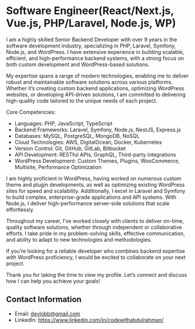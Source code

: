 
# Software Engineer(React/Next.js, Vue.js, PHP/Laravel, Node.js, WP)

I am a highly skilled Senior Backend Developer with over 9 years in the software development industry, specializing in PHP, Laravel, Symfony, Node.js, and WordPress. I have extensive experience in building scalable, efficient, and high-performance backend systems, with a strong focus on both custom development and WordPress-based solutions.

My expertise spans a range of modern technologies, enabling me to deliver robust and maintainable software solutions across various platforms. Whether it’s creating custom backend applications, optimizing WordPress websites, or developing API-driven solutions, I am committed to delivering high-quality code tailored to the unique needs of each project.

Core Competencies:
- Languages: PHP, JavaScript, TypeScript
- Backend Frameworks: Laravel, Symfony, Node.js, NestJS, Express.js
- Databases: MySQL, PostgreSQL, MongoDB, NoSQL
- Cloud Technologies: AWS, DigitalOcean, Docker, Kubernetes
- Version Control: Git, GitHub, GitLab, Bitbucket
- API Development: RESTful APIs, GraphQL, Third-party integrations
- WordPress Development: Custom Themes, Plugins, WooCommerce, Multisite, Performance Optimization

I am highly proficient in WordPress, having worked on numerous custom theme and plugin developments, as well as optimizing existing WordPress sites for speed and scalability. Additionally, I excel in Laravel and Symfony to build complex, enterprise-grade applications and API systems. With Node.js, I deliver high-performance server-side solutions that scale effortlessly.

Throughout my career, I’ve worked closely with clients to deliver on-time, quality software solutions, whether through independent or collaborative efforts. I take pride in my problem-solving skills, effective communication, and ability to adapt to new technologies and methodologies.

If you’re looking for a reliable developer who combines backend expertise with WordPress proficiency, I would be excited to collaborate on your next project.

Thank you for taking the time to view my profile. Let’s connect and discuss how I can help you achieve your goals!

## Contact Information
- Email: devlobb@gmail.com
- LinkedIn: https://www.linkedin.com/in/codewithabdulrahman/
